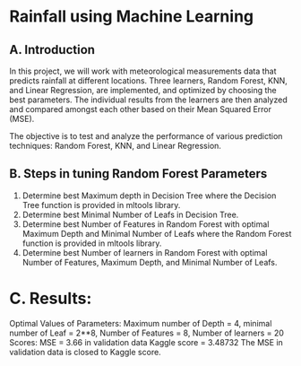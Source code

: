 # Rainfall using Machine Learning 
## A. Introduction
In this project, we will work with meteorological measurements data that predicts rainfall at different locations. Three learners, Random Forest, KNN, and Linear Regression, are implemented, and optimized by choosing the best parameters. The individual results from the learners are then analyzed and compared amongst each other based on their Mean Squared Error (MSE).

The objective is to test and analyze the performance of various prediction techniques: Random Forest, KNN, and Linear Regression.

## B. Steps in tuning Random Forest Parameters
1. Determine best Maximum depth in Decision Tree where the Decision Tree function is provided in mltools library.
2. Determine best Minimal Number of Leafs in Decision Tree.
3. Determine best Number of Features in Random Forest with optimal Maximum Depth and Minimal Number of Leafs where the Random Forest function is provided in mltools library.
4. Determine best Number of learners in Random Forest with optimal Number of Features, Maximum Depth, and Minimal Number of Leafs.

# C. Results:
Optimal Values of Parameters:
Maximum number of Depth = 4, minimal number of Leaf = 2**8, Number of Features = 8, Number of learners = 20
Scores:
MSE = 3.66 in validation data
Kaggle score = 3.48732
The MSE in validation data is closed to Kaggle score.
